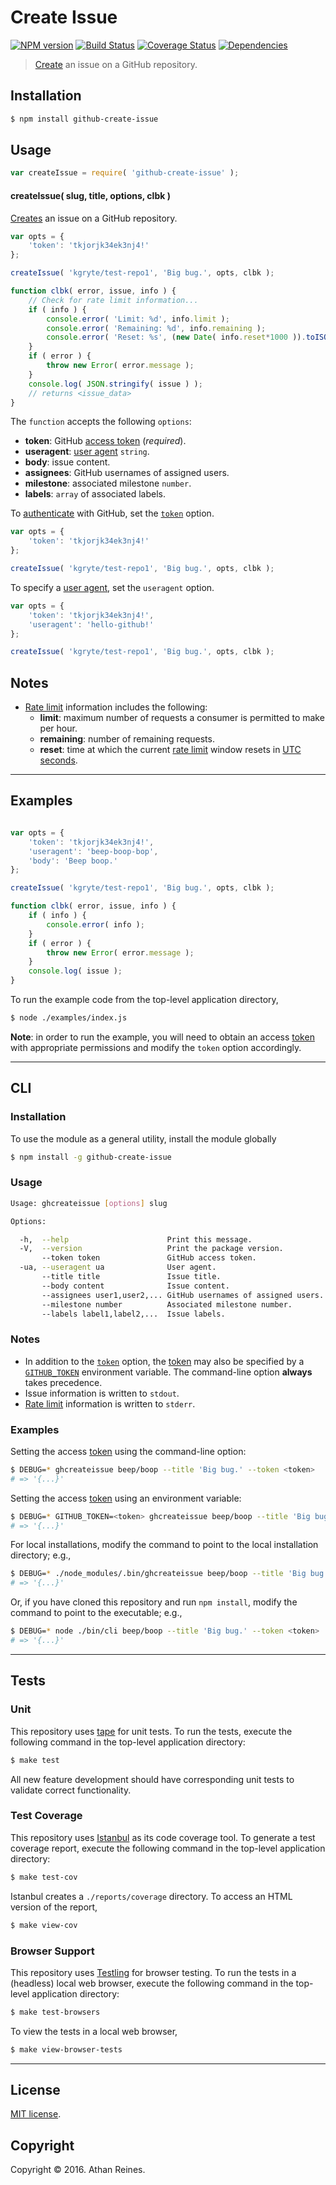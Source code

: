 # Create Issue

[![NPM version][npm-image]][npm-url] [![Build Status][build-image]][build-url] [![Coverage Status][coverage-image]][coverage-url] [![Dependencies][dependencies-image]][dependencies-url]

> [Create][github-create-issue] an issue on a GitHub repository.


## Installation

``` bash
$ npm install github-create-issue
```


## Usage

``` javascript
var createIssue = require( 'github-create-issue' );
```

<a name="create-issue"></a>

#### createIssue( slug, title, options, clbk )

[Creates][github-create-issue] an issue on a GitHub repository.

``` javascript
var opts = {
    'token': 'tkjorjk34ek3nj4!'
};

createIssue( 'kgryte/test-repo1', 'Big bug.', opts, clbk );

function clbk( error, issue, info ) {
    // Check for rate limit information...
    if ( info ) {
        console.error( 'Limit: %d', info.limit );
        console.error( 'Remaining: %d', info.remaining );
        console.error( 'Reset: %s', (new Date( info.reset*1000 )).toISOString() );
    }
    if ( error ) {
        throw new Error( error.message );
    }
    console.log( JSON.stringify( issue ) );
    // returns <issue_data>
}
```

The `function` accepts the following `options`:
*   __token__: GitHub [access token][github-token] (*required*).
*   __useragent__: [user agent][github-user-agent] `string`.
*   __body__: issue content.
*   __assignees__: GitHub usernames of assigned users.
*   __milestone__: associated milestone `number`.
*   __labels__: `array` of associated labels.


To [authenticate][github-oauth2] with GitHub, set the [`token`][github-token] option.

``` javascript
var opts = {
    'token': 'tkjorjk34ek3nj4!'
};

createIssue( 'kgryte/test-repo1', 'Big bug.', opts, clbk );
```

To specify a [user agent][github-user-agent], set the `useragent` option.

``` javascript
var opts = {
    'token': 'tkjorjk34ek3nj4!',
    'useragent': 'hello-github!'
};

createIssue( 'kgryte/test-repo1', 'Big bug.', opts, clbk );
```


## Notes

*   [Rate limit][github-rate-limit] information includes the following:
    -   __limit__: maximum number of requests a consumer is permitted to make per hour.
    -   __remaining__: number of remaining requests.
    -   __reset__: time at which the current [rate limit][github-rate-limit] window resets in [UTC seconds][unix-time].


---

## Examples

``` javascript

var opts = {
    'token': 'tkjorjk34ek3nj4!',
    'useragent': 'beep-boop-bop',
    'body': 'Beep boop.'
};

createIssue( 'kgryte/test-repo1', 'Big bug.', opts, clbk );

function clbk( error, issue, info ) {
    if ( info ) {
        console.error( info );
    }
    if ( error ) {
        throw new Error( error.message );
    }
    console.log( issue );
}
```

To run the example code from the top-level application directory,

``` bash
$ node ./examples/index.js
```

__Note__: in order to run the example, you will need to obtain an access [token][github-token] with appropriate permissions and modify the `token` option accordingly.


---

## CLI

### Installation

To use the module as a general utility, install the module globally

``` bash
$ npm install -g github-create-issue
```


### Usage

``` bash
Usage: ghcreateissue [options] slug

Options:

  -h,  --help                      Print this message.
  -V,  --version                   Print the package version.
       --token token               GitHub access token.
  -ua, --useragent ua              User agent.
       --title title               Issue title.
       --body content              Issue content.
       --assignees user1,user2,... GitHub usernames of assigned users.
       --milestone number          Associated milestone number.
       --labels label1,label2,...  Issue labels.
```


### Notes

*   In addition to the [`token`][github-token] option, the [token][github-token] may also be specified by a [`GITHUB_TOKEN`][github-token] environment variable. The command-line option __always__ takes precedence.
*   Issue information is written to `stdout`.
*   [Rate limit][github-rate-limit] information is written to `stderr`.


### Examples

Setting the access [token][github-token] using the command-line option:

``` bash
$ DEBUG=* ghcreateissue beep/boop --title 'Big bug.' --token <token>
# => '{...}'
```

Setting the access [token][github-token] using an environment variable:

``` bash
$ DEBUG=* GITHUB_TOKEN=<token> ghcreateissue beep/boop --title 'Big bug.'
# => '{...}'
```

For local installations, modify the command to point to the local installation directory; e.g.,

``` bash
$ DEBUG=* ./node_modules/.bin/ghcreateissue beep/boop --title 'Big bug.' --token <token>
# => '{...}'
```

Or, if you have cloned this repository and run `npm install`, modify the command to point to the executable; e.g.,

``` bash
$ DEBUG=* node ./bin/cli beep/boop --title 'Big bug.' --token <token>
# => '{...}'
```


---

## Tests

### Unit

This repository uses [tape][tape] for unit tests. To run the tests, execute the following command in the top-level application directory:

``` bash
$ make test
```

All new feature development should have corresponding unit tests to validate correct functionality.


### Test Coverage

This repository uses [Istanbul][istanbul] as its code coverage tool. To generate a test coverage report, execute the following command in the top-level application directory:

``` bash
$ make test-cov
```

Istanbul creates a `./reports/coverage` directory. To access an HTML version of the report,

``` bash
$ make view-cov
```


### Browser Support

This repository uses [Testling][testling] for browser testing. To run the tests in a (headless) local web browser, execute the following command in the top-level application directory:

``` bash
$ make test-browsers
```

To view the tests in a local web browser,

``` bash
$ make view-browser-tests
```

<!-- [![browser support][browsers-image]][browsers-url] -->


---

## License

[MIT license](http://opensource.org/licenses/MIT).


## Copyright

Copyright &copy; 2016. Athan Reines.


[npm-image]: http://img.shields.io/npm/v/github-create-issue.svg
[npm-url]: https://npmjs.org/package/github-create-issue

[build-image]: http://img.shields.io/travis/kgryte/github-create-issue/master.svg
[build-url]: https://travis-ci.org/kgryte/github-create-issue

[coverage-image]: https://img.shields.io/codecov/c/github/kgryte/github-create-issue/master.svg
[coverage-url]: https://codecov.io/github/kgryte/github-create-issue?branch=master

[dependencies-image]: http://img.shields.io/david/kgryte/github-create-issue.svg
[dependencies-url]: https://david-dm.org/kgryte/github-create-issue

[dev-dependencies-image]: http://img.shields.io/david/dev/kgryte/github-create-issue.svg
[dev-dependencies-url]: https://david-dm.org/dev/kgryte/github-create-issue

[github-issues-image]: http://img.shields.io/github/issues/kgryte/github-create-issue.svg
[github-issues-url]: https://github.com/kgryte/github-create-issue/issues

[tape]: https://github.com/substack/tape
[istanbul]: https://github.com/gotwarlost/istanbul
[testling]: https://ci.testling.com

[unix-time]: http://en.wikipedia.org/wiki/Unix_time

[github-api]: https://developer.github.com/v3/
[github-token]: https://github.com/settings/tokens/new
[github-oauth2]: https://developer.github.com/v3/#oauth2-token-sent-in-a-header
[github-user-agent]: https://developer.github.com/v3/#user-agent-required
[github-rate-limit]: https://developer.github.com/v3/rate_limit/
[github-create-issue]: https://developer.github.com/v3/issues/#create-an-issue
